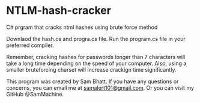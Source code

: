 # NTLM-hash-cracker
C# prgram that cracks ntml hashes using brute force method


Downlaod the hash.cs and progra.cs file. Run the program.cs file in your preferred compiler. 

Remember, cracking hashes for passwords longer than 7 characters will take a long time depending on the speed of your computer. Also, using a smaller bruteforcing charset will increase crackign time significantly.  

This program was created by Sam Bhatt. If you have any questions or concerns, you can email me at samalert101@gmail.com. Or you can visit my GitHub @SamMachine.
